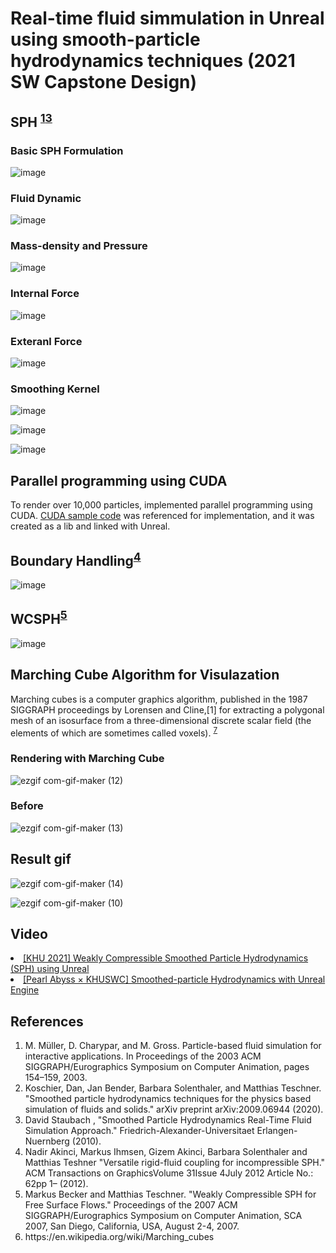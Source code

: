 # Real-time fluid simmulation in Unreal using smooth-particle hydrodynamics techniques (2021 SW Capstone Design)


## SPH <sup>[1](#footnote_1)</sup><sup>[3](#footnote_3)</sup> 
### Basic SPH Formulation
![image](https://user-images.githubusercontent.com/50435598/147324832-45ac5f63-0c88-4054-9e64-526e56135ca9.png)

### Fluid Dynamic
![image](https://user-images.githubusercontent.com/50435598/147325852-b65b7147-0bba-4908-8e9e-07b83e79803b.png)

### Mass-density and Pressure 
![image](https://user-images.githubusercontent.com/50435598/147324872-d26a6a3f-50fb-4e5c-9040-d0cda2c6d4ce.png)

### Internal Force
![image](https://user-images.githubusercontent.com/50435598/147324903-0dabfdd5-163d-413c-bc58-968c45e0098c.png)

### Exteranl Force
![image](https://user-images.githubusercontent.com/50435598/147324983-bf69dae9-de99-4482-ab1b-804ea878f4c1.png)


### Smoothing Kernel
![image](https://user-images.githubusercontent.com/50435598/147325055-c894f39c-432c-405d-b41e-e039ec547360.png)

![image](https://user-images.githubusercontent.com/50435598/147325091-d62d48e1-c569-492b-84db-c23ca320b812.png)

![image](https://user-images.githubusercontent.com/50435598/147325111-08f045b6-e280-4e51-b77b-42dc026a4d52.png)

## Parallel programming using CUDA 
To render over 10,000 particles, implemented parallel programming using CUDA.
<a href="https://developer.nvidia.com/cuda-code-samples">CUDA sample code</a> was referenced for implementation, and it was created as a lib and linked with Unreal.

## Boundary Handling<sup>[4](#footnote_4)</sup>
![image](https://user-images.githubusercontent.com/50435598/147325360-ec1e828d-630f-4c0e-86bb-36fbca9ad4ee.png)


## WCSPH<sup>[5](#footnote_5)</sup>
![image](https://user-images.githubusercontent.com/50435598/147325413-5cbaacb7-11f0-4527-b72a-6a59b9418a8f.png)

## Marching Cube Algorithm for Visulazation
Marching cubes is a computer graphics algorithm, published in the 1987 SIGGRAPH proceedings by Lorensen and Cline,[1] for extracting a polygonal mesh of an isosurface from a three-dimensional discrete scalar field (the elements of which are sometimes called voxels). <sup>[7](#footnote_6)</sup>

### Rendering with Marching Cube 
![ezgif com-gif-maker (12)](https://user-images.githubusercontent.com/50435598/147327119-8ecce1c4-400a-4d7a-a410-5aedace595ad.gif)

### Before
![ezgif com-gif-maker (13)](https://user-images.githubusercontent.com/50435598/147327148-0b347e46-270f-49c6-9d45-4e0c133e26ee.gif)


## Result gif
![ezgif com-gif-maker (14)](https://user-images.githubusercontent.com/50435598/147320960-b7167879-8d66-43bc-a3b7-ab531ecf4718.gif)

![ezgif com-gif-maker (10)](https://user-images.githubusercontent.com/50435598/147320971-bb61b287-c46e-451f-a58e-09b0e9121ae9.gif)


## Video 
<li><a href = "https://youtu.be/NnweVaGnOLk">[KHU 2021] Weakly Compressible Smoothed Particle Hydrodynamics (SPH) using Unreal</a></li>
<li><a href = "https://www.youtube.com/watch?v=fi4nI1JXpIo"> [Pearl Abyss × KHUSWC] Smoothed-particle Hydrodynamics with Unreal Engine </a></li>


## References
<ol>
<li id="footnote_1"> M. Müller, D. Charypar, and M. Gross. Particle-based fluid simulation for interactive applications. In Proceedings of the 2003 ACM SIGGRAPH/Eurographics Symposium on Computer Animation, pages 154–159, 2003.</li>
<li id="footnote_2">  Koschier, Dan, Jan Bender, Barbara Solenthaler, and Matthias Teschner. "Smoothed particle hydrodynamics techniques for the physics based simulation of fluids and solids." arXiv preprint arXiv:2009.06944 (2020).</li>
<li id="footnote_3"> David Staubach , "Smoothed Particle Hydrodynamics Real-Time Fluid Simulation Approach." Friedrich-Alexander-Universitaet Erlangen-Nuernberg (2010).</li>
<li id="footnote_4"> Nadir Akinci, Markus Ihmsen, Gizem Akinci, Barbara Solenthaler and Matthias Teshner "Versatile rigid-fluid coupling for incompressible SPH." ACM Transactions on GraphicsVolume 31Issue 4July 2012 Article No.: 62pp 1– (2012).</li>
<li id="footnote_5"> Markus Becker and Matthias Teschner. "Weakly Compressible SPH for Free Surface Flows." Proceedings of the 2007 ACM SIGGRAPH/Eurographics Symposium on Computer Animation, SCA 2007, San Diego, California, USA, August 2-4, 2007. </li>
 <li id="footnote_6"> https://en.wikipedia.org/wiki/Marching_cubes </li>
</ol>
